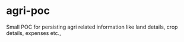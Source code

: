 # agri-poc
Small POC for persisting agri related information like land details, crop details, expenses etc.,

